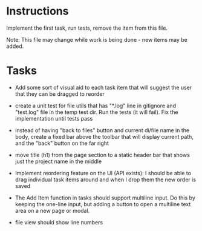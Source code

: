 # Instructions

Implement the first task, run tests, remove the item from this file.

Note: This file may change while work is being done - new items may be added.

# Tasks

- Add some sort of visual aid to each task item that will suggest the user that they can be dragged to reorder

- create a unit test for file utils that has "\*.log" line in gitignore and "test.log" file in the temp test dir. Run the tests (it will fail). Fix the implementation until tests pass

- instead of having "back to files" button and current di/file name in the body, create a fixed bar above the toolbar that will display current path, and the "back" button on the far right

- move title (h1) from the page section to a static header bar that shows just the project name in the middle

- Implement reordering feature on the UI (API exists): I should be able to drag individual task items around and when I drop them the new order is saved

- The Add Item function in tasks should support multiline input. Do this by keeping the one-line input, but adding a button to open a multiline text area on a new page or modal.

- file view should show line numbers

